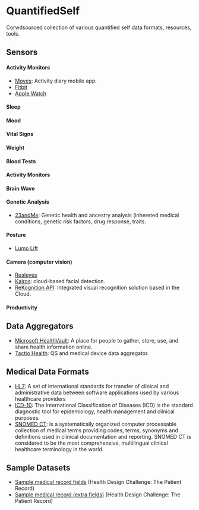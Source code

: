 QuantifiedSelf
===============

Corwdsourced collection of various quantified self data formats, resources, tools.


Sensors
-----------

#### Activity Monitors

* [Moves](http://www.moves-app.com/): Activity diary mobile app.
* [Fitbit](http://www.fitbit.com/)
* [Apple Watch](https://www.apple.com/watch/)

#### Sleep

#### Mood

#### Vital Signs

#### Weight

#### Blood Tests

#### Activity Monitors

#### Brain Wave

#### Genetic Analysis
* [23andMe](https://www.23andme.com/en-eu/): Genetic health and ancestry analysis (inhereted medical conditions, genetic risk factors, drug response, traits.

#### Posture
* [Lumo Lift](http://www.lumobodytech.com/)

#### Camera (computer vision)
* [Realeyes](http://www.realeyesit.com/)
* [Kairos](https://www.kairos.com): cloud-based facial detection.
* [ReKognition API](https://rekognition.com/): Integrated visual recognition solution based in the Cloud.

#### Productivity

Data Aggregators
-----------
* [Microsoft HealthVault](https://www.healthvault.com): A place for people to gather, store, use, and share health information online.
* [Tactio Health](http://www.tactiosoft.com/): QS and medical device data aggregator.

Medical Data Formats
-----------
* [HL7](http://en.wikipedia.org/wiki/Health_Level_7): A set of international standards for transfer of clinical and administrative data between software applications used by various healthcare providers
* [ICD-10](http://www.who.int/classifications/icd/en/): The International Classification of Diseases (ICD) is the standard diagnostic tool for epidemiology, health management and clinical purposes.
* [SNOMED CT](http://www.nlm.nih.gov/research/umls/Snomed/snomed_main.html): is a systematically organized computer processable collection of medical terms providing codes, terms, synonyms and definitions used in clinical documentation and reporting. SNOMED CT is considered to be the most comprehensive, multilingual clinical healthcare terminology in the world.


Sample Datasets
-----------
* [Sample medical record fields](http://healthdesignchallenge.com/files/sample-challenge-record.txt) (Health Design Challenge: The Patient Record)
* [Sample medical record (extra fields)](http://healthdesignchallenge.com/files/more-fields.txt) (Health Design Challenge: The Patient Record)

